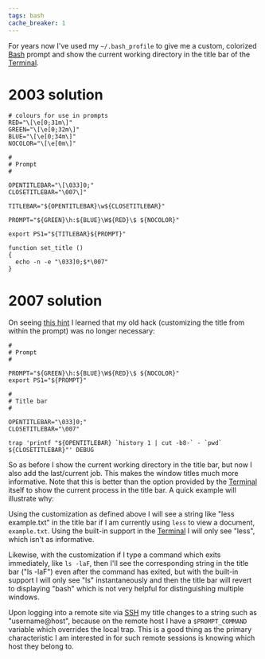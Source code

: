 ```yaml
---
tags: bash
cache_breaker: 1
---
```


For years now I've used my `~/.bash_profile` to give me a custom, colorized [Bash](/wiki/Bash) prompt and show the current working directory in the title bar of the [Terminal](/wiki/Terminal).

# 2003 solution

    # colours for use in prompts
    RED="\[\e[0;31m\]"
    GREEN="\[\e[0;32m\]"
    BLUE="\[\e[0;34m\]"
    NOCOLOR="\[\e[0m\]"

    #
    # Prompt                                                
    #

    OPENTITLEBAR="\[\033]0;"
    CLOSETITLEBAR="\007\]"

    TITLEBAR="${OPENTITLEBAR}\w${CLOSETITLEBAR}"

    PROMPT="${GREEN}\h:${BLUE}\W${RED}\$ ${NOCOLOR}"

    export PS1="${TITLEBAR}${PROMPT}"

    function set_title ()
    {
      echo -n -e "\033]0;$*\007"
    }

# 2007 solution

On seeing [this hint](http://www.macosxhints.com/article.php?story=20070628002730528) I learned that my old hack (customizing the title from within the prompt) was no longer necessary:

    #
    # Prompt                                                
    #

    PROMPT="${GREEN}\h:${BLUE}\W${RED}\$ ${NOCOLOR}"
    export PS1="${PROMPT}"

    #
    # Title bar
    #

    OPENTITLEBAR="\033]0;"
    CLOSETITLEBAR="\007"

    trap 'printf "${OPENTITLEBAR} `history 1 | cut -b8-` - `pwd` ${CLOSETITLEBAR}"' DEBUG

So as before I show the current working directory in the title bar, but now I also add the last/current job. This makes the window titles much more informative. Note that this is better than the option provided by the [Terminal](/wiki/Terminal) itself to show the current process in the title bar. A quick example will illustrate why:

Using the customization as defined above I will see a string like "less example.txt" in the title bar if I am currently using `less` to view a document, `example.txt`. Using the built-in support in the [Terminal](/wiki/Terminal) I will only see "less", which isn't as informative.

Likewise, with the customization if I type a command which exits immediately, like `ls -laF`, then I'll see the corresponding string in the title bar ("ls -laF") even after the command has exited, but with the built-in support I will only see "ls" instantaneously and then the title bar will revert to displaying "bash" which is not very helpful for distinguishing multiple windows.

Upon logging into a remote site via [SSH](/wiki/SSH) my title changes to a string such as "username@host", because on the remote host I have a `$PROMPT_COMMAND` variable which overrides the local trap. This is a good thing as the primary characteristic I am interested in for such remote sessions is knowing which host they belong to.
